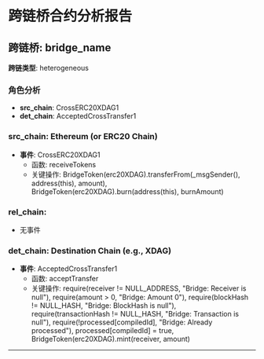 # 跨链桥合约分析报告
## 跨链桥: bridge_name
**跨链类型**: heterogeneous
### 角色分析
- **src_chain**: CrossERC20XDAG1
- **det_chain**: AcceptedCrossTransfer1
### src_chain: Ethereum (or ERC20 Chain)
- **事件**: CrossERC20XDAG1
  - 函数: receiveTokens
  - 关键操作: BridgeToken(erc20XDAG).transferFrom(_msgSender(), address(this), amount), BridgeToken(erc20XDAG).burn(address(this), burnAmount)
### rel_chain: 
- 无事件
### det_chain: Destination Chain (e.g., XDAG)
- **事件**: AcceptedCrossTransfer1
  - 函数: acceptTransfer
  - 关键操作: require(receiver != NULL_ADDRESS, "Bridge: Receiver is null"), require(amount > 0, "Bridge: Amount 0"), require(blockHash != NULL_HASH, "Bridge: BlockHash is null"), require(transactionHash != NULL_HASH, "Bridge: Transaction is null"), require(!processed[compiledId], "Bridge: Already processed"), processed[compiledId] = true, BridgeToken(erc20XDAG).mint(receiver, amount)
---
